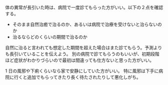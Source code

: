体の異常が長引いた時は、病院で一度診てもらった方がいい。以下の２点を確認する。

- そのまま自然治癒で治るのか、あるいは病院で治療を受けないと治らないのか
- 治るならどのくらいの期間で治るのか

自然に治ると言われても想定した期間を超えた場合はまた診てもらう。予測よりも長引いていることを伝えよう。
別の病院で診てもらうのもいいが、初期段階ほど症状がわかりづらいので最初は間違っても仕方ないと思った方がいい。

1 日の風邪や下痢くらいなら家で安静にしていた方がいい。
特に風邪は下手に病院に行くと追加でもらってきたり長く待たされたりして悪化しがち。
